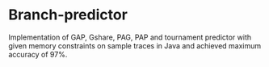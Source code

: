 # Branch-predictor
Implementation of GAP, Gshare, PAG, PAP and tournament predictor with given memory constraints on sample traces in  Java and achieved maximum accuracy of 97%.
